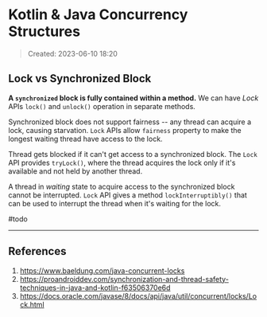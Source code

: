 # Kotlin & Java Concurrency Structures
> Created: 2023-06-10 18:20

## Lock vs Synchronized Block

**A `synchronized` block is fully contained within a method.** We can have _Lock_ APIs `lock()` and `unlock()` operation in separate methods.

Synchronized block does not support fairness -- any thread can acquire a lock, causing starvation. `Lock` APIs allow `fairness` property to make the longest waiting thread have access to the lock.

Thread gets blocked if it can't get access to a synchronized block. The `Lock` API provides `tryLock()`, where the thread acquires the lock only if it's available and not held by another thread.

A thread in *waiting* state to acquire access to the synchronized block cannot be interrupted. `Lock` API gives a method `lockInterruptibly()` that can be used to interrupt the thread when it's waiting for the lock.

#todo 

----

## References
1. https://www.baeldung.com/java-concurrent-locks
2. https://proandroiddev.com/synchronization-and-thread-safety-techniques-in-java-and-kotlin-f63506370e6d
3. https://docs.oracle.com/javase/8/docs/api/java/util/concurrent/locks/Lock.html